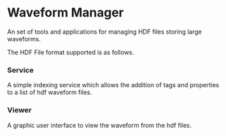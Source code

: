 # Waveform Manager

An set of tools and applications for managing HDF files storing large waveforms.

The HDF File format supported is as follows.

### Service

A simple indexing service which allows the addition of tags and properties to a list of hdf waveform files.

### Viewer

A graphic user interface to view the waveform from the hdf files.


